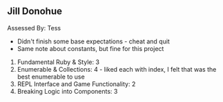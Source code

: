 ## Jill Donohue

Assessed By: Tess

* Didn't finish some base expectations - cheat and quit
* Same note about constants, but fine for this project

1. Fundamental Ruby & Style: 3
2. Enumerable & Collections: 4 - liked each with index, I felt that was the best enumerable to use
3. REPL Interface and Game Functionality: 2
4. Breaking Logic into Components: 3